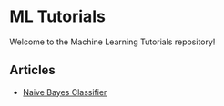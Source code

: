 # ML Tutorials

Welcome to the Machine Learning Tutorials repository!

## Articles
- [Naive Bayes Classifier](articles/naive-bayes.md)
